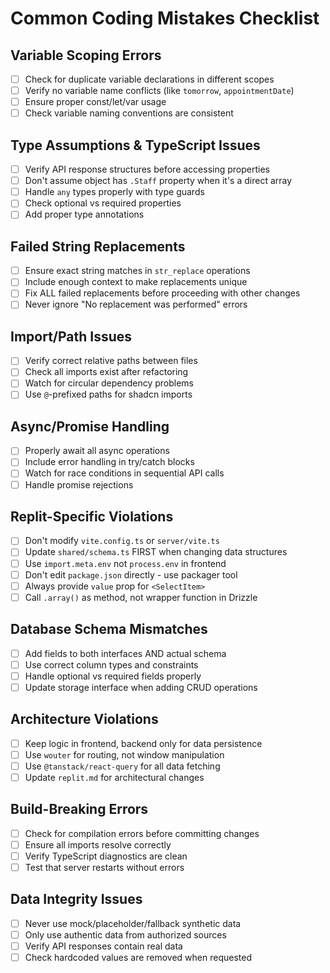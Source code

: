 # Common Coding Mistakes Checklist

## Variable Scoping Errors
- [ ] Check for duplicate variable declarations in different scopes
- [ ] Verify no variable name conflicts (like `tomorrow`, `appointmentDate`)
- [ ] Ensure proper const/let/var usage
- [ ] Check variable naming conventions are consistent

## Type Assumptions & TypeScript Issues
- [ ] Verify API response structures before accessing properties
- [ ] Don't assume object has `.Staff` property when it's a direct array
- [ ] Handle `any` types properly with type guards
- [ ] Check optional vs required properties
- [ ] Add proper type annotations

## Failed String Replacements
- [ ] Ensure exact string matches in `str_replace` operations
- [ ] Include enough context to make replacements unique
- [ ] Fix ALL failed replacements before proceeding with other changes
- [ ] Never ignore "No replacement was performed" errors

## Import/Path Issues
- [ ] Verify correct relative paths between files
- [ ] Check all imports exist after refactoring
- [ ] Watch for circular dependency problems
- [ ] Use `@`-prefixed paths for shadcn imports

## Async/Promise Handling
- [ ] Properly await all async operations
- [ ] Include error handling in try/catch blocks
- [ ] Watch for race conditions in sequential API calls
- [ ] Handle promise rejections

## Replit-Specific Violations
- [ ] Don't modify `vite.config.ts` or `server/vite.ts`
- [ ] Update `shared/schema.ts` FIRST when changing data structures
- [ ] Use `import.meta.env` not `process.env` in frontend
- [ ] Don't edit `package.json` directly - use packager tool
- [ ] Always provide `value` prop for `<SelectItem>`
- [ ] Call `.array()` as method, not wrapper function in Drizzle

## Database Schema Mismatches
- [ ] Add fields to both interfaces AND actual schema
- [ ] Use correct column types and constraints
- [ ] Handle optional vs required fields properly
- [ ] Update storage interface when adding CRUD operations

## Architecture Violations
- [ ] Keep logic in frontend, backend only for data persistence
- [ ] Use `wouter` for routing, not window manipulation
- [ ] Use `@tanstack/react-query` for all data fetching
- [ ] Update `replit.md` for architectural changes

## Build-Breaking Errors
- [ ] Check for compilation errors before committing changes
- [ ] Ensure all imports resolve correctly
- [ ] Verify TypeScript diagnostics are clean
- [ ] Test that server restarts without errors

## Data Integrity Issues
- [ ] Never use mock/placeholder/fallback synthetic data
- [ ] Only use authentic data from authorized sources
- [ ] Verify API responses contain real data
- [ ] Check hardcoded values are removed when requested